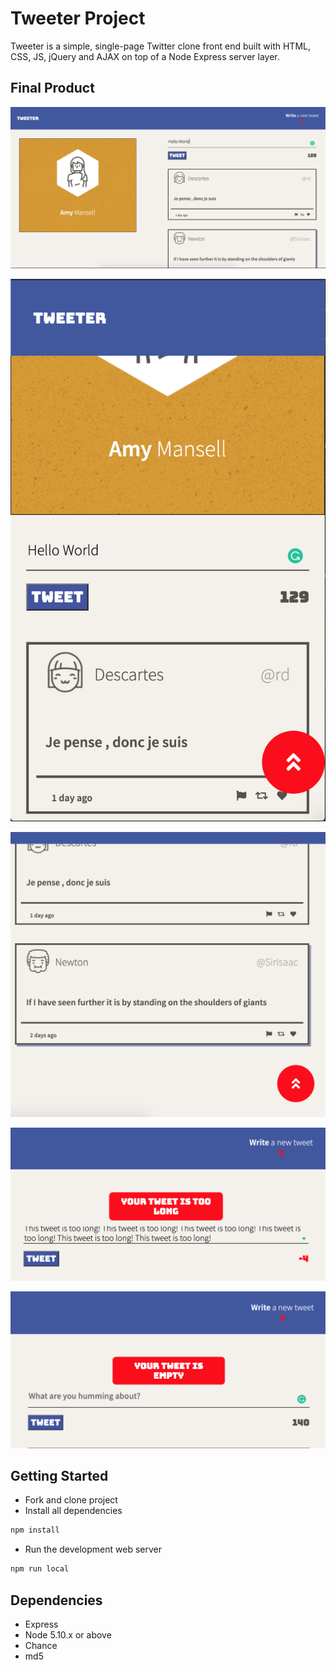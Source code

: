 # Tweeter Project

Tweeter is a simple, single-page Twitter clone front end built with HTML, CSS, JS, jQuery and AJAX on top of a Node Express server layer.

## Final Product

!["Screenshot of desktop layout"](https://github.com/emmanueletti/tweeter/blob/master/docs/tweeter%20-%20desktop.png)

!["Screenshot of mobile layout"](https://github.com/emmanueletti/tweeter/blob/master/docs/tweeter-mobile.png)

!["Screenshot of scroll"](https://github.com/emmanueletti/tweeter/blob/master/docs/tweeter%20-%20scroll.png)

!["Screenshot of error 1"](https://github.com/emmanueletti/tweeter/blob/master/docs/tweeter%20-%20error%201.png)

!["Screenshot of error 2"](https://github.com/emmanueletti/tweeter/blob/master/docs/tweeter%20-%20error%202.png)

## Getting Started

- Fork and clone project
- Install all dependencies

```bash
npm install
```

- Run the development web server

```bash
npm run local
```

## Dependencies

- Express
- Node 5.10.x or above
- Chance
- md5
